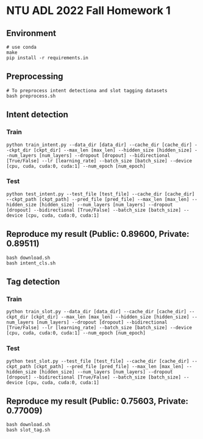 # NTU ADL 2022 Fall Homework 1

## Environment
```shell
# use conda
make
pip install -r requirements.in
```

## Preprocessing
```shell
# To preprocess intent detectiona and slot tagging datasets
bash preprocess.sh
```

## Intent detection
### Train
```shell
python train_intent.py --data_dir [data_dir] --cache_dir [cache_dir] --ckpt_dir [ckpt_dir] --max_len [max_len] --hidden_size [hidden_size] --num_layers [num_layers] --dropout [dropout] --bidirectional [True/False] --lr [learning_rate] --batch_size [batch_size] --device [cpu, cuda, cuda:0, cuda:1] --num_epoch [num_epoch] 
```

### Test
```shell
python test_intent.py --test_file [test_file] --cache_dir [cache_dir] --ckpt_path [ckpt_path] --pred_file [pred_file] --max_len [max_len] --hidden_size [hidden_size] --num_layers [num_layers] --dropout [dropout] --bidirectional [True/False] --batch_size [batch_size] --device [cpu, cuda, cuda:0, cuda:1]
```

## Reproduce my result (Public: 0.89600, Private: 0.89511)
```shell
bash download.sh
bash intent_cls.sh
```

## Tag detection
### Train
```shell
python train_slot.py --data_dir [data_dir] --cache_dir [cache_dir] --ckpt_dir [ckpt_dir] --max_len [max_len] --hidden_size [hidden_size] --num_layers [num_layers] --dropout [dropout] --bidirectional [True/False] --lr [learning_rate] --batch_size [batch_size] --device [cpu, cuda, cuda:0, cuda:1] --num_epoch [num_epoch] 
```

### Test
```shell
python test_slot.py --test_file [test_file] --cache_dir [cache_dir] --ckpt_path [ckpt_path] --pred_file [pred_file] --max_len [max_len] --hidden_size [hidden_size] --num_layers [num_layers] --dropout [dropout] --bidirectional [True/False] --batch_size [batch_size] --device [cpu, cuda, cuda:0, cuda:1]
```

## Reproduce my result (Public: 0.75603, Private: 0.77009)
```shell
bash download.sh
bash slot_tag.sh
```
